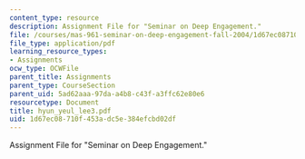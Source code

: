 ```yaml
---
content_type: resource
description: Assignment File for "Seminar on Deep Engagement."
file: /courses/mas-961-seminar-on-deep-engagement-fall-2004/1d67ec08710f453adc5e384efcbd02df_hyun_yeul_lee3.pdf
file_type: application/pdf
learning_resource_types:
- Assignments
ocw_type: OCWFile
parent_title: Assignments
parent_type: CourseSection
parent_uid: 5ad62aaa-97da-a4b8-c43f-a3ffc62e80e6
resourcetype: Document
title: hyun_yeul_lee3.pdf
uid: 1d67ec08-710f-453a-dc5e-384efcbd02df
---
```

Assignment File for "Seminar on Deep Engagement."

